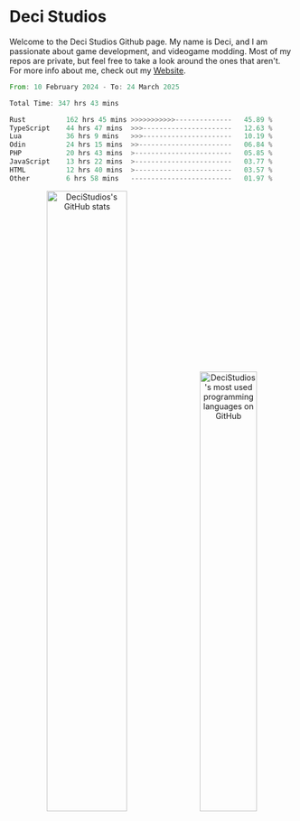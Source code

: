 # Deci Studios
Welcome to the Deci Studios Github page. My name is Deci, and I am passionate about game development, and videogame modding. Most of my repos are private, but feel free to take a look around the ones that aren't.
For more info about me, check out my <a href="https://decidev.co.uk" target="_blank">Website</a>.
<!--START_SECTION:waka-->

```rust
From: 10 February 2024 - To: 24 March 2025

Total Time: 347 hrs 43 mins

Rust          162 hrs 45 mins >>>>>>>>>>>--------------   45.89 %
TypeScript    44 hrs 47 mins  >>>----------------------   12.63 %
Lua           36 hrs 9 mins   >>>----------------------   10.19 %
Odin          24 hrs 15 mins  >>-----------------------   06.84 %
PHP           20 hrs 43 mins  >------------------------   05.85 %
JavaScript    13 hrs 22 mins  >------------------------   03.77 %
HTML          12 hrs 40 mins  >------------------------   03.57 %
Other         6 hrs 58 mins   -------------------------   01.97 %
```

<!--END_SECTION:waka-->
<p align="center">
  <a href="https://github.com/anuraghazra/github-readme-stats" target="_blank"><img src="https://github-readme-stats.vercel.app/api?username=decistudios&show_icons=true&count_private=true&theme=omni&hide_border=true" alt="DeciStudios's GitHub stats" width="53.1%" /></a>
  <a href="https://github.com/anuraghazra/github-readme-stats" target="_blank"><img width="44.7%" src="https://github-readme-stats.vercel.app/api/top-langs/?username=decistudios&theme=omni&layout=compact&hide_border=true&langs_count=6" alt="DeciStudios's most used programming languages on GitHub" /></a>
</p>


